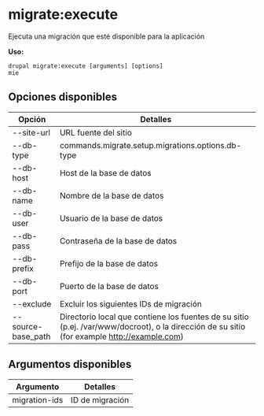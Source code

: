 # migrate:execute
Ejecuta una migración que esté disponible para la aplicación

**Uso:**
```
drupal migrate:execute [arguments] [options]
mie
```

## Opciones disponibles
Opción | Detalles
-------|-------------
--site-url | URL fuente del sitio
--db-type | commands.migrate.setup.migrations.options.db-type
--db-host | Host de la base de datos
--db-name | Nombre de la base de datos
--db-user | Usuario de la base de datos
--db-pass | Contraseña de la base de datos
--db-prefix | Prefijo de la base de datos
--db-port | Puerto de la base de datos
--exclude | Excluir los siguientes IDs de migración
--source-base_path | Directorio local que contiene los fuentes de su sitio (p.ej. /var/www/docroot), o la dirección de su sitio (for example http://example.com)

## Argumentos disponibles
Argumento | Detalles
---------|-------------
migration-ids | ID de migración
